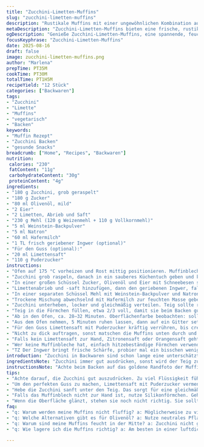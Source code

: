 ```yaml
---
title: "Zucchini-Limetten-Muffins"
slug: "zucchini-limetten-muffins"
description: "Rustikale Muffins mit einer ungewöhnlichen Kombination aus Zucchini und Limette. Die Zucchini sorgt für Feuchtigkeit, während die Limette frische Säure und ein leichtes Aroma gibt. Statt Butter verwende ich Olivenöl für einen fruchtigeren Geschmack. Mehl teilweise durch Vollkornmehl ersetzt – schmeckt würziger und macht die Textur kerniger. Backpulver durch Weinstein-Backpulver plus Natron ersetzt, damit die Säure der Limette richtig reagiert. Hafermilch statt normaler Milch ergänzt für bessere Bindung bei weniger Fett. Ein Hauch Ingwer hebt die Aromen. Nicht jeder mag das, aber ich finde, es bringt ungewöhnliche Tiefe. Zuckermenge stark reduziert, sonst bekommt man nur klebrige Klumpen, leider häufiges Problem bei Muffins mit viel Gemüse. Der optionale Guss aus Limettensaft und Puderzucker gibt die nötige Frische, aber bitte nicht zu dick auftragen, sonst wird’s matschig. Wichtigste Erfahrungen: Muffins sind fertig, wenn die Ränder leicht goldbraun und die Oberfläche matt, nicht glänzend ist. Stäbchenprobe ist Pflicht, aber auf die Feuchtigkeit im Teig achten, sonst austrocknen."
metaDescription: "Zucchini-Limetten-Muffins bieten eine frische, rustikale Kombination aus Zucchini und Limette. Ideal für jeden Anlass."
ogDescription: "Genieße Zucchini-Limetten-Muffins, eine spannende, feuchte Leckerei. Perfekt für Frühstück oder Brunch."
focusKeyphrase: "Zucchini-Limetten-Muffins"
date: 2025-08-16
draft: false
image: zucchini-limetten-muffins.png
author: "Marlena"
prepTime: PT35M
cookTime: PT30M
totalTime: PT1H5M
recipeYield: "12 Stück"
categories: ["Backwaren"]
tags:
- "Zucchini"
- "Limette"
- "Muffins"
- "vegetarisch"
- "Backen"
keywords:
- "Muffin Rezept"
- "Zucchini Backen"
- "gesunde Snacks"
breadcrumb: ["Home", "Recipes", "Backwaren"]
nutrition: 
 calories: "230"
 fatContent: "11g"
 carbohydrateContent: "30g"
 proteinContent: "4g"
ingredients:
- "180 g Zucchini, grob geraspelt"
- "180 g Zucker"
- "80 ml Olivenöl, mild"
- "2 Eier"
- "2 Limetten, Abrieb und Saft"
- "230 g Mehl (120 g Weizenmehl + 110 g Vollkornmehl)"
- "5 ml Weinstein-Backpulver"
- "5 ml Natron"
- "60 ml Hafermilch"
- "1 TL frisch geriebener Ingwer (optional)"
- "Für den Guss (optional):"
- "20 ml Limettensaft"
- "110 g Puderzucker"
instructions:
- "Ofen auf 175 °C vorheizen und Rost mittig positionieren. Muffinblech mit Papierförmchen auslegen oder gut einfetten."
- "Zucchini grob raspeln, danach in ein sauberes Küchentuch geben und kräftig ausdrücken, um überschüssige Flüssigkeit zu entfernen – das verhindert matschige Muffins."
- "In einer großen Schüssel Zucker, Olivenöl und Eier mit Schneebesen schaumig schlagen. Nicht zu lange, gerade so, dass alles verbunden ist."
- "Limettenabrieb und -saft hinzufügen, dann den geriebenen Ingwer, falls verwendet. Gut untermischen, hier entfaltet sich das frische Aroma."
- "In einer separaten Schüssel Mehl mit Weinstein-Backpulver und Natron mischen. Nicht einfach draufkippen, vorher sieben hilft Klumpen vermeiden und gleichmäßigeres Backen."
- "Trockene Mischung abwechselnd mit Hafermilch zur feuchten Masse geben. Nicht zu lange rühren, sonst werden die Muffins zäh und kompakt. Nur kurz vermengen, bis keine Mehlstreifen mehr sichtbar sind."
- "Zucchini unterheben, locker und gleichmäßig verteilen. Teig sollte relativ dickflüssig sein und sichtbar kleine Zucchinistücke enthalten."
- "Teig in die Förmchen füllen, etwa 2/3 voll, damit sie beim Backen gut aufgehen und nicht überlaufen."
- "Ab in den Ofen, ca. 28–32 Minuten. Oberflächenfarbe beobachten: sollten leicht goldbraun sein, Ränder fester. Muffins leicht federn bei leichtem Druck mit Finger. Stäbchenprobe nicht vergessen. Bleibt feuchter Teig dran, noch etwas drin lassen."
- "Aus dem Ofen nehmen, 5 Minuten ruhen lassen, dann auf ein Gitter setzen und ganz abkühlen lassen. Heiße Muffins sind sehr empfindlich und reißen beim Herausnehmen leicht."
- "Für den Guss Limettensaft mit Puderzucker kräftig verrühren, bis cremige Konsistenz erreicht ist. Muss nicht flüssig sein, eher zähflüssig. Auf die vollständig abgekühlten Muffins mit einem Löffel verteilen oder leicht eintauchen."
- "Nicht zu dick auftragen, sonst matschen die Muffins unten durch und werden klebrig."
- "Falls kein Limettensaft zur Hand, Zitronensaft oder Orangensaft geht auch, bringt aber andere Geschmacksnoten."
- "Wer keine Muffinbleche hat, einfach hitzebeständige Förmchen verwenden. Alternativ: Silikonformen, da haftet nichts."
- "TZ Der Ingwer bringt frische Schärfe, probier mal ein bisschen weniger oder mehr. Für einen nussigen Twist statt Ingwer kann man feingehackte Mandeln unter den Teig mischen, geht auch richtig gut."
introduction: "Zucchini in Backwaren sind schon lange eine unterschätzte Zutat. Seit Jahren experimentiere ich mit verschiedenen Variationen, denn sie sorgen für eine tolle Textur, ohne muffig zu schmecken. Der Clou hier: Limette bringt den nötigen Säurekick und hebt die sonst eher erdige Zucchini hervor. Manche sagen, dass Gemüse in Süßem schwierig umzusetzen ist, aber mit ein paar Tricks klappt das wunderbar. Olivenöl statt Butter erhöht die Saftigkeit und bleibt länger frisch. Richtiges Zubereiten der Zucchini – vor allem trocken genug machen – verhindert matschige Stellen. Die Kombination mit Vollkornmehl gibt den Muffins einen leichten Biss, der nicht von der Frische ablenkt. Das Resultat ist nicht nur ein Snack für Nachmittage, sondern auch gut als Frühstücksoption oder herzhafter Brunch-Begleiter geeignet. Probiere, die Mengen je nach Geschmack anzupassen, denn zu viel Zucker macht das Ergebnis schnell zu schwer, wenn doch sauer-frisch der Fokus sein soll."
ingredientsNote: "Zucchini immer gut ausdrücken, sonst wird der Teig zu feucht und die Muffins innen klitschig. Olivenöl bringt Geschmack, alternativ geht neutrales Pflanzenöl oder geschmolzene Butter, wenn dir das lieber ist. Limetten sollten frisch sein – Dosenlimette oder Sirup schmeckt sofort künstlich und die Wirkung der Säure fehlt. Die Mehlkombination macht die Textur kerniger als nur Weißmehl, wer es leichter will, nimmt reines Weizenmehl. Weinstein-Backpulver mit Natron sorgt für besseres Aufgehen durch die Säure der Limette, anderes Backpulver funktioniert meist, aber nicht so fluffig wie hier. Hafermilch ist ein Ersatz für normale Milch und hält den Fettgehalt moderat. Ingwer optional, bringt aber frischen Kick und passt super zu Limette. Guss kannst du weglassen oder mit Frischkäse und Limettensaft mischen, wenn du es cremiger willst. Das Puderzucker-Limetten-Gemisch macht die Oberfläche knackig und leicht säuerlich."
instructionsNote: "Achte beim Backen auf das goldene Randfoto der Muffins und das matte Aussehen der Oberfläche. Glanzt es noch, brauchen sie länger. Muffins ziehen nach dem Herausnehmen nach, deshalb nicht zu früh aus dem Ofen nehmen. Falls sie zu schnell braun werden, reduziere Temperatur um 10–15 Grad und verlängere die Backzeit etwas. Rührvorgang nicht zu massiv – Zuviel Luft raushämmern macht sie kompakt. Wenn Luft eingearbeitet wird, heißt das nicht durch und durch mixen, sondern nur bis alle Zutaten vereint sind. Die Zucchini nicht raspeln, wenn sie zu groß sind oder saftig, lieber grob schneiden und herausdrücken, sonst gibt es Wassersuppen im Innern. Der Guss muss auf komplett kalten Muffins verteilt werden, sonst zieht er schwer ein und verläuft. Bei fehlendem Backpulver keine Banane oder Apfelmus zur Hilfe nehmen, die ändern den Geschmack zu drastisch. Lieber einfach etwas mehr Natron verwenden. Den Ingwer sollte man frisch reiben, nichts Pulverartiges nehmen. Alternativ Zitronenabrieb möglich, aber verlierst die Limettenfrische. Muffins halten sich gut 2 Tage luftdicht, sonst trocknen sie aus."
tips:
- "Achte darauf, die Zucchini gut auszudrücken. Zu viel Flüssigkeit führt zu feuchten Muffins, die eher matschig schmecken. Benutze ein sauberes Tuch dafür. Entweder Gemüse reiben oder grob schneiden, aber sicherstellen, dass sie am Ende trocken ist. Nüsse können auch einen tollen Crunch geben."
- "Um den perfekten Guss zu machen, Limettensaft mit Puderzucker vermengen. Muss nicht flüssig sein, eher zähflüssig. Nicht zu dick auftragen, sonst kleben die Muffins. Kleiner Trick: Guss kommt immer auf die vollständig abgekühlten Muffins. Andernfalls zieht er nicht gut ein."
- "Hebe die Zucchini sanft unter den Teig. Das sorgt für eine gleichmäßige Verteilung. Zuviel Rühren macht die Muffins kompakt – nur bis alles vermengt ist. Entfaltet die Aromen durch vorsichtiges Hantieren. Füll die Förmchen nur bis 2/3, damit sie gut aufgehen."
- "Falls das Muffinblech nicht zur Hand ist, nutze Silikonförmchen. Geht auch gut. Oder hitzebeständige Förmchen. Die halten die Form. Achte auf die Backzeit – Muffins sollen goldbraun werden. Überwachung ist wichtig, sonst verlierst du die perfekte Textur."
- "Wenn die Oberfläche glänzt, stehen sie noch nicht richtig. Sie sollten leicht matt sein. Ränder sollten goldbraun sein. Mach die Stäbchenprobe, bleibt Teig hängen, noch eine Weile drin lassen. Muffins bleiben am besten zwei Tage frisch, luftdicht aufbewahren."
faq:
- "q: Warum werden meine Muffins nicht fluffig? a: Möglicherweise zu viel gerührt. Das macht sie dicht. Achte auf vorsichtiges Mischen. Oder das Backpulver war nicht frisch. Meist ergibt sich das Problem durch zu viel Flüssigkeit."
- "q: Welche Alternativen gibt es für Olivenöl? a: Nutze neutrales Pflanzenöl oder geschmolzene Butter. Geschmack wird anders. Aber funktioniert gut. Achte darauf, gute Qualität zu verwenden. Zucker lässt sich auch reduzieren oder durch Honig ersetzen."
- "q: Warum sind meine Muffins feucht in der Mitte? a: Zucchini nicht genug ausgepresst? Zu viel Flüssigkeit bleibt im Teig. Auch Backzeit zu kurz, vielleicht. Baue Luft ein, aber nicht zu fest rühren."
- "q: Wie lagere ich die Muffins richtig? a: Am besten in einer luftdichten Dose. 2 Tage gut. Wenn du länger aufbewahren willst, frieren. Vor dem Verzehr aufwärmen. So bleiben sie frisch und lecker."

---
```

